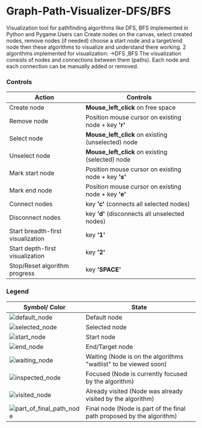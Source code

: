 # Graph-Path-Visualizer-DFS/BFS
Visualization tool for pathfinding algorithms like DFS, BFS implemented in Python and Pygame.Users can Create nodes on the canvas, select created nodes, remove nodes (if needed) choose a start node and a target/end node then these algorithms to visualize and understand there working.
2 algorithms implemented for visualization:
->DFS
,BFS
The visualization consists of nodes and connections between them (paths). Each node and each connection can be manually added or removed.

### Controls
Action | Controls |
--- | --- |
Create node | **Mouse_left_click** on free space |
Remove node | Position mouse cursor on existing node + key **'r'** |
Select node | **Mouse_left_click** on existing (unselected) node |
Unselect node | **Mouse_left_click** on existing (selected) node |
Mark start node | Position mouse cursor on existing node + key **'s'** |
Mark end node | Position mouse cursor on existing node + key **'e'** |
Connect nodes | key **'c'** (connects all selected nodes) |
Disconnect nodes | key **'d'** (disconnects all unselected nodes) |
Start breadth-first visualization | key **'1'** |
Start depth-first visualization | key **'2'** |
Stop/Reset algorithm progress | key **'SPACE'** |

### Legend
Symbol/ Color | State |
--- | --- |
![default_node](https://user-images.githubusercontent.com/90963546/179387978-0888af7f-2b20-4f69-97ce-c8afcdbe7391.png) | Default node |
![selected_node](https://user-images.githubusercontent.com/90963546/179388034-a1d68db0-9f0c-42a3-a1bb-543b03c6a438.png) | Selected node |
![start_node](https://user-images.githubusercontent.com/90963546/179388055-b1b08d60-9279-4185-b4a2-e0b401d63284.png) | Start node |
![end_node](https://user-images.githubusercontent.com/90963546/179388101-22098968-6c4e-48df-b6fe-da25e3bd0553.png) | End/Target node |
![waiting_node](https://user-images.githubusercontent.com/90963546/179388115-456dd4f5-77de-4193-91e6-0e6fcb5686b8.png) | Waiting (Node is on the algorithms "waitlist" to be viewed soon) |
![inspected_node](https://user-images.githubusercontent.com/90963546/179388136-bd202644-9062-4c47-af04-0354b1702d50.png) | Focused (Node is currently focused by the algorithm) |
 ![visited_node](https://user-images.githubusercontent.com/90963546/179388301-00c5740d-2b75-4872-8566-5e614bf0e0d5.png)| Already visited (Node was already visited by the algorithm) |
![part_of_final_path_node](https://user-images.githubusercontent.com/90963546/179388322-d6ce4ca0-e608-4b47-842d-8b29f278132a.png)| Final node (Node is part of the final path proposed by the algorithm) |
